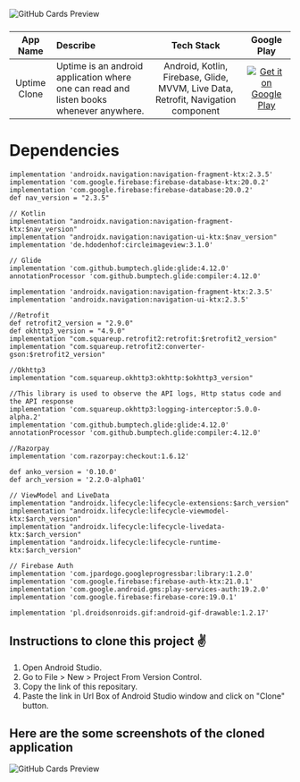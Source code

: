 ![GitHub Cards Preview](https://firebasestorage.googleapis.com/v0/b/snapchat-f2264.appspot.com/o/One_Column_Text%5B1%5D.png?alt=media&token=12f74d1e-5e1d-460c-90f5-df3c1f246dc2)

###  
App Name                   | Describe                  | Tech Stack             | Google Play 
:------------------------: | :------------------------ | :------------------------: | :------------------------: 
Uptime Clone | Uptime is an android application where one can read and listen books whenever anywhere.  | Android, Kotlin, Firebase, Glide, MVVM, Live Data, Retrofit, Navigation component | [![Get it on Google Play](https://firebasestorage.googleapis.com/v0/b/snapchat-f2264.appspot.com/o/T9HnFlW.png?alt=media&token=b46055e4-3b02-424f-9e88-862543831a8b)](https://play.google.com/store/apps/details?id=com.angel.uptimeapp)

# Dependencies

    implementation 'androidx.navigation:navigation-fragment-ktx:2.3.5'
    implementation 'com.google.firebase:firebase-database-ktx:20.0.2'
    implementation 'com.google.firebase:firebase-database:20.0.2'
    def nav_version = "2.3.5"

    // Kotlin
    implementation "androidx.navigation:navigation-fragment-ktx:$nav_version"
    implementation "androidx.navigation:navigation-ui-ktx:$nav_version"
    implementation 'de.hdodenhof:circleimageview:3.1.0'

    // Glide
    implementation 'com.github.bumptech.glide:glide:4.12.0'
    annotationProcessor 'com.github.bumptech.glide:compiler:4.12.0'

    implementation 'androidx.navigation:navigation-fragment-ktx:2.3.5'
    implementation 'androidx.navigation:navigation-ui-ktx:2.3.5'

    //Retrofit
    def retrofit2_version = "2.9.0"
    def okhttp3_version = "4.9.0"
    implementation "com.squareup.retrofit2:retrofit:$retrofit2_version"
    implementation "com.squareup.retrofit2:converter-gson:$retrofit2_version"

    //Okhttp3
    implementation "com.squareup.okhttp3:okhttp:$okhttp3_version"

    //This library is used to observe the API logs, Http status code and the API response
    implementation 'com.squareup.okhttp3:logging-interceptor:5.0.0-alpha.2'
    implementation 'com.github.bumptech.glide:glide:4.12.0'
    annotationProcessor 'com.github.bumptech.glide:compiler:4.12.0'

    //Razorpay
    implementation 'com.razorpay:checkout:1.6.12'

    def anko_version = '0.10.0'
    def arch_version = '2.2.0-alpha01'
    
    // ViewModel and LiveData
    implementation "androidx.lifecycle:lifecycle-extensions:$arch_version"
    implementation "androidx.lifecycle:lifecycle-viewmodel-ktx:$arch_version"
    implementation "androidx.lifecycle:lifecycle-livedata-ktx:$arch_version"
    implementation "androidx.lifecycle:lifecycle-runtime-ktx:$arch_version"

    // Firebase Auth
    implementation 'com.jpardogo.googleprogressbar:library:1.2.0'
    implementation 'com.google.firebase:firebase-auth-ktx:21.0.1'
    implementation 'com.google.android.gms:play-services-auth:19.2.0'
    implementation 'com.google.firebase:firebase-core:19.0.1'

    implementation 'pl.droidsonroids.gif:android-gif-drawable:1.2.17'

## Instructions to clone this project ✌
1. Open Android Studio.
2. Go to File > New > Project From Version Control.
3. Copy the link of this repositary.
4. Paste the link in Url Box of Android Studio window and click on "Clone" button.

## Here are the some screenshots of the cloned application

![GitHub Cards Preview](https://firebasestorage.googleapis.com/v0/b/snapchat-f2264.appspot.com/o/Untitled%20design%20(12).png?alt=media&token=974ddc16-b730-4609-90bb-6fa4183b0ec3)
